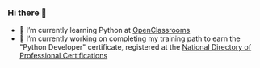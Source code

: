 ### Hi there 👋

- 🌱 I’m currently learning Python at [OpenClassrooms](https://openclassrooms.com/)
- 🔭 I’m currently working on completing my training path to earn the "Python Developer" certificate, registered at the [National Directory of Professional Certifications](https://www.francecompetences.fr/recherche/rncp/35976/)
<!--
**aschickhoff/aschickhoff** is a ✨ _special_ ✨ repository because its `README.md` (this file) appears on your GitHub profile.

Here are some ideas to get you started:

- 🔭 I’m currently working on ...
- 🌱 I’m currently learning ...
- 👯 I’m looking to collaborate on ...
- 🤔 I’m looking for help with ...
- 💬 Ask me about ...
- 📫 How to reach me: ...
- 😄 Pronouns: ...
- ⚡ Fun fact: ...
-->
